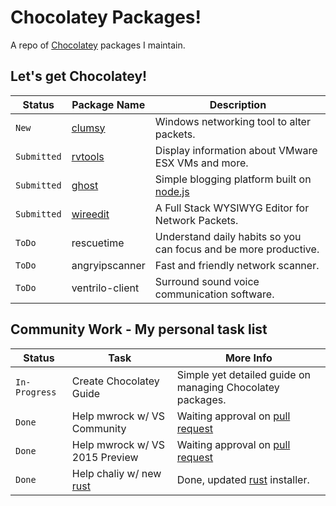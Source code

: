 # Chocolatey Packages!
A repo of [Chocolatey] packages I maintain.

## Let's get Chocolatey!
| Status | Package Name                    | Description                                                          |
|--------|---------------------------------|----------------------------------------------------------------------|
|  `New` | [clumsy]                        | Windows networking tool to alter packets.                            |
| `Submitted` | [rvtools]                        | Display information about VMware ESX VMs and more.                   |
| `Submitted` | [ghost]                          | Simple blogging platform built on [node.js]                          |
| `Submitted` | [wireedit]                       | A Full Stack WYSIWYG Editor for Network Packets.                     |
| `ToDo` | rescuetime                      | Understand daily habits so you can focus and be more productive.     |
| `ToDo` | angryipscanner                  | Fast and friendly network scanner.                                   |
| `ToDo` | ventrilo-client                 | Surround sound voice communication software.                         |



## Community Work - My personal task list
| Status        | Task                            | More Info                                                            |
|---------------|---------------------------------|----------------------------------------------------------------------|
| `In-Progress` | Create Chocolatey Guide         | Simple yet detailed guide on managing Chocolatey packages.           |
| `Done`        | Help mwrock w/ VS Community     | Waiting approval on [pull request]                                   |
| `Done`        | Help mwrock w/ VS 2015 Preview  | Waiting approval on [pull request]                                   |
| `Done`        | Help chaliy w/ new [rust]       | Done, updated [rust] installer.                                      |

<!-- Links -->

[Chocolatey]: https://chocolatey.org/
[clumsy]: https://chocolatey.org/packages/clumsy
[rvtools]: https://chocolatey.org/packages/rvtools
[ghost]: https://chocolatey.org/packages/ghost
[wireedit]: https://chocolatey.org/packages/wireedit
[rust]: https://chocolatey.org/packages/rust
[pull request]: https://github.com/mwrock/Chocolatey-Packages/pull/23
[node.js]: http://nodejs.org/
